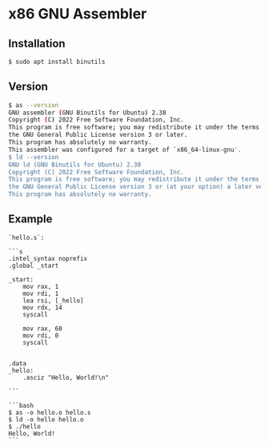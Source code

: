 # x86 GNU Assembler

## Installation

```bash
$ sudo apt install binutils
```

## Version

```bash
$ as --version
GNU assembler (GNU Binutils for Ubuntu) 2.38
Copyright (C) 2022 Free Software Foundation, Inc.
This program is free software; you may redistribute it under the terms of
the GNU General Public License version 3 or later.
This program has absolutely no warranty.
This assembler was configured for a target of `x86_64-linux-gnu'.
$ ld --version
GNU ld (GNU Binutils for Ubuntu) 2.38
Copyright (C) 2022 Free Software Foundation, Inc.
This program is free software; you may redistribute it under the terms of
the GNU General Public License version 3 or (at your option) a later version.
This program has absolutely no warranty.
```

## Example

````{tab} Code
`hello.s`:

```s
.intel_syntax noprefix
.global _start

_start:
	mov rax, 1
	mov rdi, 1
	lea rsi, [_hello]
	mov rdx, 14
	syscall

	mov rax, 60
	mov rdi, 0
	syscall


.data
_hello:
	.asciz "Hello, World!\n"

```
````

````{tab} Terminal
```bash
$ as -o hello.o hello.s
$ ld -o hello hello.o 
$ ./hello
Hello, World!
```
````
